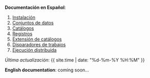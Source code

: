 **Documentación en Español**:

01. [Instalación](es/instalacion)
02. [Conjuntos de datos](es/datos)
03. [Catálogos](es/catalogos)
04. [Registros](es/registros)
05. [Extensión de catálogos](es/extensiones)
06. [Disparadores de trabajos](es/disparadores)
07. [Ejecución distribuida](es/ejecucion-distribuida)

*Última actualización*: {{ site.time | date: "%d-%m-%Y %H:%M" }}

**English documentation**: coming soon...
